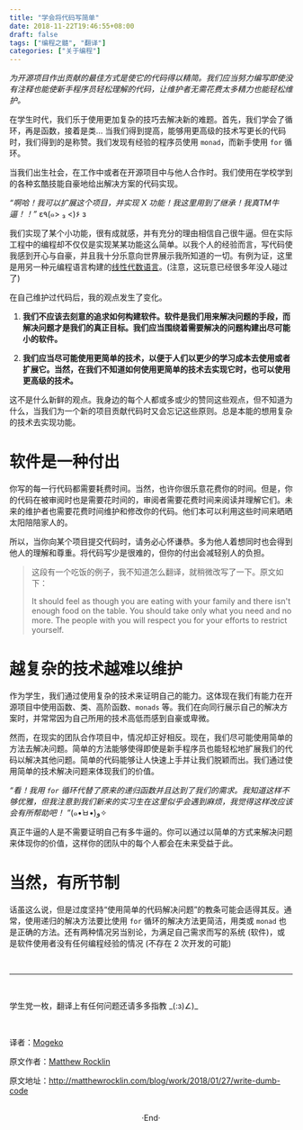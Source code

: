 ```yaml
---
title: "学会将代码写简单"
date: 2018-11-22T19:46:55+08:00
draft: false
tags: ["编程之髓", "翻译"]
categories: ["关于编程"]
---
```

<!-- 
<img alt="" src="https://mogeko.github.io/images/034/" >
<span class="spoiler" ></span>
&emsp;&emsp;
 -->

*为开源项目作出贡献的最佳方式是使它的代码得以精简。我们应当努力编写即使没有注释也能使新手程序员轻松理解的代码，让维护者无需花费太多精力也能轻松维护。*

<!-- more -->

在学生时代，我们乐于使用更加复杂的技巧去解决新的难题。首先，我们学会了循环，再是函数，接着是类… 当我们得到提高，能够用更高级的技术写更长的代码时，我们得到的是称赞。我们发现有经验的程序员使用 `monad`，而新手使用 `for` 循环。

当我们出生社会，在工作中或者在开源项目中与他人合作时。我们使用在学校学到的各种玄酷技能自豪地给出解决方案的代码实现。

*“啊哈！我可以扩展这个项目，并实现 X 功能！我这里用到了继承！我真TM牛逼！！”* ε٩(๑> ₃ <)۶ з

我们实现了某个小功能，很有成就感，并有充分的理由相信自己很牛逼。但在实际工程中的编程却不仅仅是实现某某功能这么简单。以我个人的经验而言，写代码使我感到开心与自豪，并且我十分乐意向世界展示我所知道的一切。有例为证，这里是用另一种元编程语言构建的[线性代数语言](https://github.com/mrocklin/matrix-algebra)。(注意，这玩意已经很多年没人碰过了)

在自己维护过代码后，我的观点发生了变化。

1. **我们不应该去刻意的追求如何构建软件。软件是我们用来解决问题的手段，而解决问题才是我们的真正目标。我们应当围绕着需要解决的问题构建出尽可能小的软件。**

2. **我们应当尽可能使用更简单的技术，以便于人们以更少的学习成本去使用或者扩展它。当然，在我们不知道如何使用更简单的技术去实现它时，也可以使用更高级的技术。**

这不是什么新鲜的观点。我身边的每个人都或多或少的赞同这些观点，但不知道为什么，当我们为一个新的项目贡献代码时又会忘记这些原则。总是本能的想用复杂的技术去实现功能。

# 软件是一种付出

你写的每一行代码都需要耗费时间。当然，也许你很乐意花费你的时间。但是，你的代码在被审阅时也是需要花时间的，审阅者需要花费时间来阅读并理解它们。未来的维护者也需要花费时间维护和修改你的代码。他们本可以利用这些时间来晒晒太阳陪陪家人的。

所以，当你向某个项目提交代码时，请务必心怀谦恭。多为他人着想同时也会得到他人的理解和尊重。将代码写少是很难的，但你的付出会减轻别人的负担。

> 这段有一个吃饭的例子，我不知道怎么翻译，就稍微改写了一下。原文如下：
>
> It should feel as though you are eating with your family and there isn't enough food on the table. You should take only what you need and no more. The people with you will respect you for your efforts to restrict yourself.

# 越复杂的技术越难以维护

作为学生，我们通过使用复杂的技术来证明自己的能力。这体现在我们有能力在开源项目中使用函数、类、高阶函数、`monads` 等。我们在向同行展示自己的解决方案时，并常常因为自己所用的技术高低而感到自豪或卑微。

然而，在现实的团队合作项目中，情况却正好相反。现在，我们尽可能使用简单的方法去解决问题。简单的方法能够使得即使是新手程序员也能轻松地扩展我们的代码以解决其他问题。简单的代码能够让人快速上手并让我们脱颖而出。我们通过使用简单的技术解决问题来体现我们的价值。

*“看！我用 `for` 循环代替了原来的递归函数并且达到了我们的需求。我知道这样不够优雅，但我注意到我们新来的实习生在这里似乎会遇到麻烦，我觉得这样改应该会有所帮助吧！ ”*(๑•̀ㅂ•́)و✧ 

真正牛逼的人是不需要证明自己有多牛逼的。你可以通过以简单的方式来解决问题来体现你的价值，这样你的团队中的每个人都会在未来受益于此。

# 当然，有所节制

话虽这么说，但是过度坚持“使用简单的代码解决问题”的教条可能会适得其反。通常，使用递归的解决方法要比使用 `for` 循环的解决方法更简洁，用类或 `monad` 也是正确的方法。还有两种情况另当别论，为满足自己需求而写的系统 (软件)，或是软件使用者没有任何编程经验的情况 (不存在 2 次开发的可能)

<br>

---

<br>

学生党一枚，翻译上有任何问题还请多多指教 \_(:з)∠)\_

<br>

译者：[Mogeko](https://mogeko.github.io/about/)

原文作者：[Matthew Rocklin](http://matthewrocklin.com/)

原文地址：<http://matthewrocklin.com/blog/work/2018/01/27/write-dumb-code>





<br>

<center>  ·End·  </center>